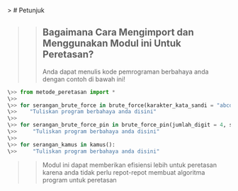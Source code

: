 \> # Petunjuk
>> ## Bagaimana Cara Mengimport dan Menggunakan Modul ini Untuk Peretasan?
>> Anda dapat menulis kode pemrograman berbahaya anda dengan contoh di bawah ini!
~~~Python
\>> from metode_peretasan import *
\>> 
\>> for serangan_brute_force in brute_force(karakter_kata_sandi = "abcdefghijklmnopqrstuvwxyz", panjang_kata_sandi = 2):
\>>    "Tuliskan program berbahaya anda disini"
\>> 
\>> for serangan_brute_force_pin in brute_force_pin(jumlah_digit = 4, string_output = True):
\>>     "Tuliskan program berbahaya anda disini"
\>> 
\>> for serangan_kamus in kamus():
\>>     "Tuliskan program berbahaya anda disini"
~~~
>> Modul ini dapat memberikan efisiensi lebih untuk peretasan karena anda tidak perlu repot-repot membuat algoritma program untuk peretasan
